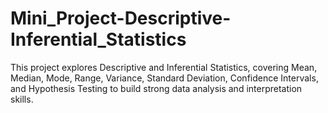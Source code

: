 # Mini_Project-Descriptive-Inferential_Statistics
This project explores Descriptive and Inferential Statistics, covering Mean, Median, Mode, Range, Variance, Standard Deviation, Confidence Intervals, and Hypothesis Testing to build strong data analysis and interpretation skills.
